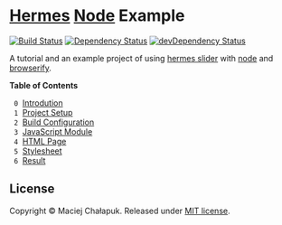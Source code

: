 [travis-image]: https://travis-ci.org/webfront-toolkit/hermes-node-example.svg?branch=master
[travis-url]: https://travis-ci.org/webfront-toolkit/hermes-node-example
[david-image]: https://david-dm.org/webfront-toolkit/hermes-node-example.svg
[david-url]: https://david-dm.org/webfront-toolkit/hermes-node-example
[david-image-dev]: https://david-dm.org/webfront-toolkit/hermes-node-example/dev-status.svg
[david-url-dev]: https://david-dm.org/webfront-toolkit/hermes-node-example#info=devDependencies

# [Hermes][hermes] [Node][node] Example

[![Build Status][travis-image]][travis-url]
[![Dependency Status][david-image]][david-url]
[![devDependency Status][david-image-dev]][david-url-dev]

A tutorial and an example project of using [hermes slider][hermes]
with [node][node] and [browserify][browserify].

[hermes]: https://github.com/webfront-toolkit/hermes
[node]: https://nodejs.org/
[browserify]: https://github.com/substack/node-browserify

**Table of Contents**

&nbsp; `0`&nbsp; [Introdution][introduction]<br>
&nbsp; `1`&nbsp; [Project Setup][setup]<br>
&nbsp; `2`&nbsp; [Build Configuration][build-config]<br>
&nbsp; `3`&nbsp; [JavaScript Module][js-module]<br>
&nbsp; `4`&nbsp; [HTML Page][html-page]<br>
&nbsp; `5`&nbsp; [Stylesheet][stylesheet]<br>
&nbsp; `6`&nbsp; [Result][result]<br>

[introduction]: doc/0_introduction.markdown
[setup]: doc/1_setup.sh.md
[build-config]: doc/2_gulpfile.js.md
[js-module]: doc/3_script.js.md
[html-page]: doc/4_index.html.md
[stylesheet]: doc/5_style.scss.md
[result]: https://webfront-toolkit.github.io/hermes-node-example

## License

Copyright &copy; Maciej Chałapuk. Released under [MIT license](LICENSE).

